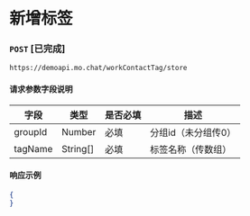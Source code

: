 # 新增标签
### `POST`  [已完成]
```
https://demoapi.mo.chat/workContactTag/store
```

#### 请求参数字段说明

| 字段  | 类型 | 是否必填 | 描述|
| ------------- | ------------- | ------------------ | ------------------ |
| groupId  | Number  | 必填 | 分组id（未分组传0） |
| tagName  | String[]  | 必填 | 标签名称（传数组） |


#### 响应示例

```json
{
}
```